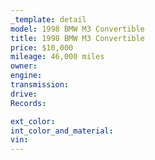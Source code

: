 ```yaml
---
_template: detail
model: 1998 BMW M3 Convertible
title: 1998 BMW M3 Convertible
price: $10,000
mileage: 46,000 miles
owner: 
engine: 
transmission: 
drive: 
Records: 

ext_color: 
int_color_and_material:  
vin:
---
```

